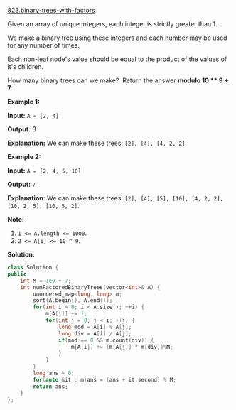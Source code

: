 [823.binary-trees-with-factors](https://leetcode.com/problems/binary-trees-with-factors/)  

Given an array of unique integers, each integer is strictly greater than 1.

We make a binary tree using these integers and each number may be used for any number of times.

Each non-leaf node's value should be equal to the product of the values of it's children.

How many binary trees can we make?  Return the answer **modulo 10 \*\* 9 + 7**.

**Example 1:**

  
**Input:** `A = [2, 4]`
  
**Output:** 3
  
**Explanation:** We can make these trees: `[2], [4], [4, 2, 2]`

**Example 2:**

  
**Input:** `A = [2, 4, 5, 10]`
  
**Output:** `7`
  
**Explanation:** We can make these trees: `[2], [4], [5], [10], [4, 2, 2], [10, 2, 5], [10, 5, 2]`.

**Note:**

1.  `1 <= A.length <= 1000`.
2.  `2 <= A[i] <= 10 ^ 9`.  



**Solution:**  

```cpp
class Solution {
public:
    int M = 1e9 + 7;
    int numFactoredBinaryTrees(vector<int>& A) {
        unordered_map<long, long> m;
        sort(A.begin(), A.end());
        for(int i = 0; i < A.size(); ++i) {
            m[A[i]] += 1;
            for(int j = 0; j < i; ++j) {
                long mod = A[i] % A[j];
                long div = A[i] / A[j];
                if(mod == 0 && m.count(div)) {
                    m[A[i]] += (m[A[j]] * m[div])%M;
                }
            }
        }
        long ans = 0;
        for(auto &it : m)ans = (ans + it.second) % M;
        return ans;
    }
};
```
      
